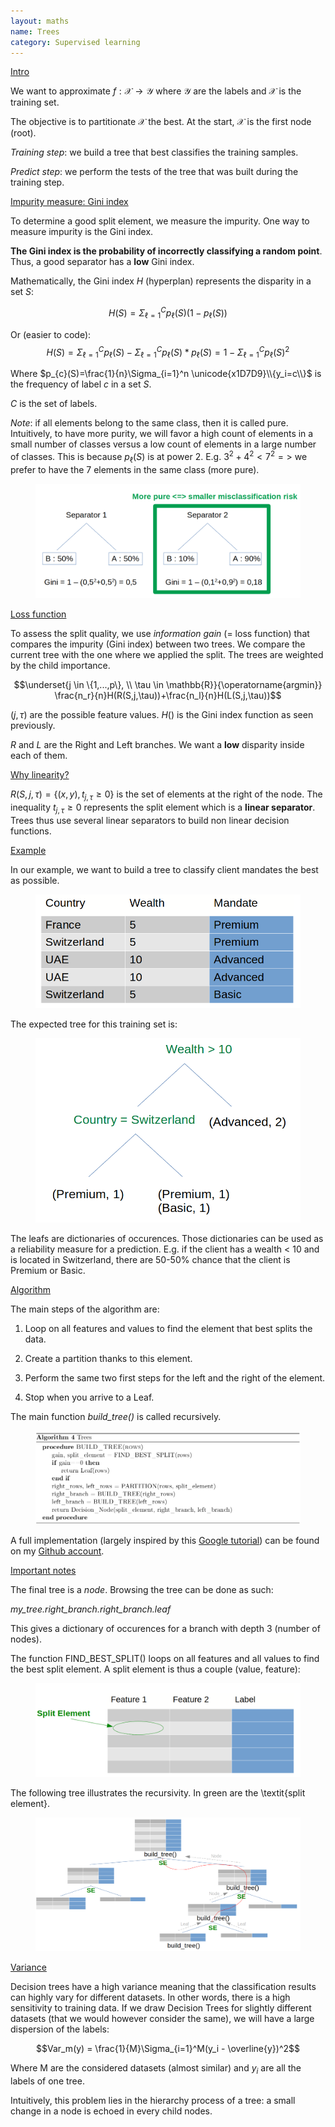 ```yaml
---
layout: maths
name: Trees
category: Supervised learning
---
```


<ins>Intro</ins>

We want to approximate $f: \mathcal{X} \to \mathcal{Y}$ where $\mathcal{Y}$ are the labels and $\mathcal{X}$ is the training set.

The objective is to partitionate $\mathcal{X}$ the best. At the start, $\mathcal{X}$ is the first node (root).

*Training step*: we build a tree that best classifies the training samples.

*Predict step*: we perform the tests of the tree that was built during the training step.

<ins>Impurity measure: Gini index</ins>

To determine a good split element, we measure the impurity. One way to measure impurity is the Gini index. 

**The Gini index is the probability of incorrectly classifying a random point**. Thus, a good separator has a **low** Gini index.

Mathematically, the Gini index $H$ (hyperplan) represents the disparity in a set $S$:

$$H(S)=\Sigma_{\ell=1}^C p_{\ell}(S)(1-p_{\ell}(S))$$

Or (easier to code): 
$$H(S)=\Sigma_{\ell=1}^C p_{\ell}(S)-\Sigma_{\ell=1}^C p_{\ell}(S)*p_{\ell}(S)=1-\Sigma_{\ell=1}^C p_{\ell}(S)^2$$

Where $p_{c}(S)=\frac{1}{n}\Sigma_{i=1}^n \unicode{x1D7D9}\\{y_i=c\\}$ is the frequency of label $c$ in a set $S$.

$C$ is the set of labels.

*Note*: if all elements belong to the same class, then it is called pure. Intuitively, to have more purity, we will favor a high count of elements in a small number of classes versus a low count of elements in a large number of classes. This is because $p_{\ell}(S)$ is at power $2$. E.g. $3^2 + 4^2 < 7^2 =>$ we prefer to have the 7 elements in the same class (more pure).

<figure>
    <img src="/assets/img/tree_gini.png">
</figure>

<ins>Loss function</ins>

To assess the split quality, we use *information gain* (= loss function) that compares the impurity (Gini index) between two trees. We compare the current tree with the one where we applied the split. The trees are weighted by the child importance.

$$\underset{j \in \{1,...,p\}, \\
\tau \in \mathbb{R}}{\operatorname{argmin}} \frac{n_r}{n}H(R(S,j,\tau))+\frac{n_l}{n}H(L(S,j,\tau))$$

$(j, \tau)$ are the possible feature values. $H()$ is the Gini index function as seen previously.

$R$ and $L$ are the Right and Left branches. We want a **low** disparity inside each of them.

<ins>Why linearity?</ins>

$R(S,j,\tau)=\{(x,y), t_{j,\tau} \ge 0\}$ is the set of elements at the right of the node. The inequality $t_{j,\tau} \ge 0$ represents the split element which is a **linear separator**. Trees thus use several linear separators to build non linear decision functions.

<ins>Example</ins>

In our example, we want to build a tree to classify client mandates the best as possible.

<figure>
    <img src="/assets/img/trees_data.png">
</figure>

The expected tree for this training set is:

<figure>
    <img src="/assets/img/trees_example.png">
</figure>

The leafs are dictionaries of occurences. Those dictionaries can be used as a reliability measure for a prediction. E.g. if the client has a wealth < 10 and is located in Switzerland, there are 50-50% chance that the client is Premium or Basic.

<ins>Algorithm</ins>

The main steps of the algorithm are:

1. Loop on all features and values to find the element that best splits the data.
2. Create a partition thanks to this element.

3. Perform the same two first steps for the left and the right of the element.
4. Stop when you arrive to a Leaf.

The main function *build\_tree()* is called recursively. 

<figure>
    <img src="/assets/img/trees_algo.png">
</figure>

A full implementation (largely inspired by this <a class="cleanLinkSource" href="https://github.com/random-forests/tutorials/blob/master/decision_tree.ipynb">Google tutorial</a>) can be found on my <a class="cleanLinkSource" href="https://github.com/savoga/various_projects/blob/master/trees_from_scratch.py">Github account</a>.

<ins>Important notes</ins>

The final tree is a *node*. Browsing the tree can be done as such: 

*my\_tree.right\_branch.right\_branch.leaf* 

This gives a dictionary of occurences for a branch with depth 3 (number of nodes).

The function FIND\_BEST\_SPLIT() loops on all features and all values to find the best split element. A split element is thus a couple (value, feature):

<figure>
    <img src="/assets/img/trees_split_element.png">
</figure>

The following tree illustrates the recursivity. In green are the \textit{split element}.

<figure>
    <img src="/assets/img/trees_recursivity.png">
</figure>

<ins>Variance</ins>

Decision trees have a high variance meaning that the classification results can highly vary for different datasets. In other words, there is a high sensitivity to training data. If we draw Decision Trees for slightly different datasets (that we would however consider the same), we will have a large dispersion of the labels:

$$Var_m(y) = \frac{1}{M}\Sigma_{i=1}^M(y_i - \overline{y})^2$$

Where M are the considered datasets (almost similar) and $y_i$ are all the labels of one tree.

Intuitively, this problem lies in the hierarchy process of a tree: a small change in a node is echoed in every child nodes.
